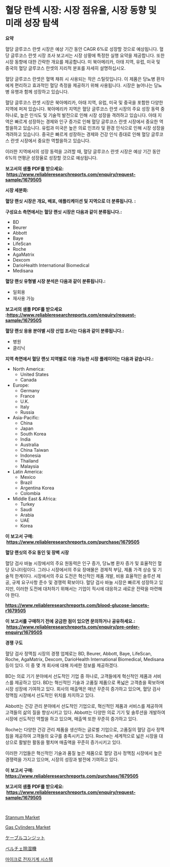 <p><h1>혈당 란섹 시장: 시장 점유율, 시장 동향 및 미래 성장 탐색</h1></p><p><strong>요약</strong></p>
<p><p>혈당 글루코스 란셋 시장은 예상 기간 동안 CAGR 6%로 성장할 것으로 예상됩니다. 혈당 글루코스 란셋 시장 조사 보고서는 시장 상황에 특정한 실행 요약을 제공합니다. 또한 시장 동향에 대한 간략한 개요를 제공합니다. 미 북아메리카, 아태 지역, 유럽, 미국 및 중국의 혈당 글루코스 란셋의 지리적 분포를 자세히 설명하십시오.</p><p>혈당 글루코스 란셋은 혈액 채취 시 사용되는 작은 스틸릿입니다. 이 제품은 당뇨병 환자에게 편리하고 효과적인 혈당 측정을 제공하기 위해 사용됩니다. 시장은 늘어나는 당뇨병 유행과 함께 성장하고 있습니다.</p><p>혈당 글루코스 란셋 시장은 북아메리카, 아태 지역, 유럽, 미국 및 중국을 포함한 다양한 지역에 퍼져 있습니다. 북아메리카 지역은 혈당 글루코스 란셋 시장의 주요 성장 동력 중 하나로, 높은 인식도 및 기술적 발전으로 인해 시장 성장을 격려하고 있습니다. 아태 지역은 빠르게 성장하는 경제와 인구 증가로 인해 혈당 글루코스 란셋 시장에서 중요한 역할을하고 있습니다. 유럽과 미국은 높은 의료 인프라 및 환경 인식으로 인해 시장 성장을 격려하고 있습니다. 중국은 빠르게 성장하는 경제와 건강 인식 증대로 인해 혈당 글루코스 란셋 시장에서 중요한 역할을하고 있습니다.</p><p>이러한 지역에서의 성장 동력을 고려할 때, 혈당 글루코스 란셋 시장은 예상 기간 동안 6%의 연평균 성장율로 성장할 것으로 예상됩니다.</p></p>
<p><strong>보고서의 샘플 PDF를 받으세요: &nbsp;<a href="https://www.reliableresearchreports.com/enquiry/request-sample/1679505">https://www.reliableresearchreports.com/enquiry/request-sample/1679505</a></strong></p>
<p><strong>시장 세분화:</strong></p>
<p><strong> 혈당 랜싯 시장은 개요, 배포, 애플리케이션 및 지역으로 더 분류됩니다. :</strong></p>
<p><strong>구성요소 측면에서는 혈당 랜싯 시장은 다음과 같이 분류됩니다.:</strong></p>
<p><ul><li>BD</li><li>Beurer</li><li>Abbott</li><li>Baye</li><li>LifeScan</li><li>Roche</li><li>AgaMatrix</li><li>Dexcom</li><li>DarioHealth International Biomedical</li><li>Medisana</li></ul></p>
<p><strong> 혈당 랜싯 유형별 시장 분석은 다음과 같이 분류됩니다.:</strong></p>
<p><ul><li>일회용</li><li>재사용 가능</li></ul></p>
<p><strong>보고서의 샘플 PDF를 받으세요 :<a href="https://www.reliableresearchreports.com/enquiry/request-sample/1679505">https://www.reliableresearchreports.com/enquiry/request-sample/1679505</a></strong></p>
<p><strong> 혈당 랜싯 응용 분야별 시장 산업 조사는 다음과 같이 분류됩니다.:</strong></p>
<p><ul><li>병원</li><li>클리닉</li></ul></p>
<p><strong>지역 측면에서 혈당 랜싯 지역별로 이용 가능한 시장 플레이어는 다음과 같습니다.:</strong></p>
<p><ul>
    <li>
        North America:
        <ul>
            <li>United States</li>
            <li>Canada</li>
        </ul>
    </li>
    <li>
        Europe:
        <ul>
            <li>Germany</li>
            <li>France</li>
            <li>U.K.</li>
            <li>Italy</li>
            <li>Russia</li>
        </ul>
    </li>
    <li>
        Asia-Pacific:
        <ul>
            <li>China</li>
            <li>Japan</li>
            <li>South Korea</li>
            <li>India</li>
            <li>Australia</li>
            <li>China Taiwan</li>
            <li>Indonesia</li>
            <li>Thailand</li>
            <li>Malaysia</li>
        </ul>
    </li>
    <li>
        Latin America:
        <ul>
            <li>Mexico</li>
            <li>Brazil</li>
            <li>Argentina Korea</li>
            <li>Colombia</li>
        </ul>
    </li>
    <li>
        Middle East & Africa:
        <ul>
            <li>Turkey</li>
            <li>Saudi</li>
            <li>Arabia</li>
            <li>UAE</li>
            <li>Korea</li>
        </ul>
    </li>
    </ul></p>
<p><strong>이 보고서 구매: &nbsp;<a href="https://www.reliableresearchreports.com/purchase/1679505">https://www.reliableresearchreports.com/purchase/1679505</a></strong></p>
<p><strong>혈당 랜싯의 주요 동인 및 장벽 시장</strong></p>
<p><p>혈당 검사 바늘 시장에서의 주요 원동력은 인구 증가, 당뇨병 환자 증가 및 효율적인 혈당 모니터링이다. 그러나 시장에서의 주요 장애물은 경제적 부담, 제품 가격 상승 및 기술적 한계이다. 시장에서의 주요 도전은 혁신적인 제품 개발, 비용 효율적인 솔루션 제공, 규제 요구사항 준수 및 경쟁력 확보이다. 혈당 검사 바늘 시장은 빠르게 성장하고 있지만, 이러한 도전에 대처하기 위해서는 기업이 적시에 대응하고 새로운 전략을 마련해야 한다.</p></p>
<p><strong><a href="https://www.reliableresearchreports.com/blood-glucose-lancets-r1679505">https://www.reliableresearchreports.com/blood-glucose-lancets-r1679505</a></strong></p>
<p><strong>이 보고서를 구매하기 전에 궁금한 점이 있으면 문의하거나 공유하세요.: &nbsp;<a href="https://www.reliableresearchreports.com/enquiry/pre-order-enquiry/1679505">https://www.reliableresearchreports.com/enquiry/pre-order-enquiry/1679505</a></strong></p>
<p><strong>경쟁 구도</strong></p>
<p><p>혈당 검사 정맥침 시장의 경쟁 업체로는 BD, Beurer, Abbott, Baye, LifeScan, Roche, AgaMatrix, Dexcom, DarioHealth International Biomedical, Medisana 등이 있다. 이 중 몇 개 회사에 대해 자세한 정보를 제공하겠다.</p><p>BD는 의료 기기 분야에서 선도적인 기업 중 하나로, 고객들에게 혁신적인 제품과 서비스를 제공하고 있다. BD는 혁신적인 기술과 고품질 제품으로 폭넓은 고객층을 확보하며 시장 성장에 기여하고 있다. 회사의 매출액은 매년 꾸준히 증가하고 있으며, 혈당 검사 정맥침 시장에서 선도적인 위치를 차지하고 있다.</p><p>Abbott는 건강 관리 분야에서 선도적인 기업으로, 혁신적인 제품과 서비스를 제공하여 고객들의 삶의 질을 향상시키고 있다. Abbott는 다양한 의료 기기 및 솔루션을 개발하여 시장에 선도적인 역할을 하고 있으며, 매출액 또한 꾸준히 증가하고 있다.</p><p>Roche는 다양한 건강 관리 제품을 생산하는 글로벌 기업으로, 고품질의 혈당 검사 정맥침을 제공하여 고객들의 요구를 충족시키고 있다. Roche는 세계적으로 넓은 시장을 대상으로 활발한 활동을 펼치며 매출액을 꾸준히 증가시키고 있다.</p><p>이러한 기업들은 혁신적인 기술과 품질 높은 제품으로 혈당 검사 정맥침 시장에서 높은 경쟁력을 가지고 있으며, 시장의 성장과 발전에 기여하고 있다.</p></p>
<p><strong>이 보고서 구매: &nbsp; <a href="https://www.reliableresearchreports.com/purchase/1679505">https://www.reliableresearchreports.com/purchase/1679505</a></strong></p>
<p><strong>보고서의 샘플 PDF를 받으세요: &nbsp;<a href="https://www.reliableresearchreports.com/enquiry/request-sample/1679505">https://www.reliableresearchreports.com/enquiry/request-sample/1679505</a></strong><strong></strong></p>
<p>&nbsp;</p>
<p><p><a href="https://issuu.com/reportprime-2/docs/stannum-market-size-2030.pptx">Stannum Market</a></p><p><a href="https://view.publitas.com/reportprime-1/gas-cylinders-market-the-key-to-successful-business-strategy-forecast-till-2031/">Gas Cylinders Market</a></p><p><a href="https://medium.com/@arimuller2009/%E3%82%B1%E3%83%BC%E3%83%96%E3%83%AB%E5%B0%8E%E7%AE%A1%E5%B8%82%E5%A0%B4%E3%81%AE%E8%A6%8F%E6%A8%A1-%E5%B9%B4%E9%96%93%E6%88%90%E9%95%B7%E7%8E%87-%E3%83%88%E3%83%AC%E3%83%B3%E3%83%89-2024%E5%B9%B4%E3%81%8B%E3%82%892030%E5%B9%B4-857b9d9dc38b">ケーブルコンジット</a></p><p><a href="https://github.com/zjkmgcs938405/Market-Research-Report-List-1/blob/main/394066332495.md">ペルチェ除湿機</a></p><p><a href="https://github.com/KellyLyncyh543964/Market-Research-Report-List-1/blob/main/178563441364.md">마이크로 전자기계 시스템</a></p></p>